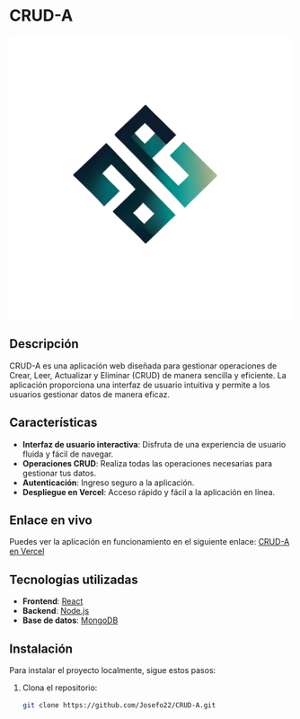 # CRUD-A

![CRUD-A Logo](no-te-rindas.png) <!-- Reemplaza esto con la URL de tu logo -->

## Descripción

CRUD-A es una aplicación web diseñada para gestionar operaciones de Crear, Leer, Actualizar y Eliminar (CRUD) de manera sencilla y eficiente. La aplicación proporciona una interfaz de usuario intuitiva y permite a los usuarios gestionar datos de manera eficaz.

## Características

- **Interfaz de usuario interactiva**: Disfruta de una experiencia de usuario fluida y fácil de navegar.
- **Operaciones CRUD**: Realiza todas las operaciones necesarias para gestionar tus datos.
- **Autenticación**: Ingreso seguro a la aplicación.
- **Despliegue en Vercel**: Acceso rápido y fácil a la aplicación en línea.

## Enlace en vivo

Puedes ver la aplicación en funcionamiento en el siguiente enlace: [CRUD-A en Vercel](https://crud-a-ebon.vercel.app/login)

## Tecnologías utilizadas

- **Frontend**: [React](https://reactjs.org/) 
- **Backend**: [Node.js](https://nodejs.org/) 
- **Base de datos**: [MongoDB](https://www.mongodb.com/) 

## Instalación

Para instalar el proyecto localmente, sigue estos pasos:

1. Clona el repositorio:
   ```bash
   git clone https://github.com/Josefo22/CRUD-A.git
